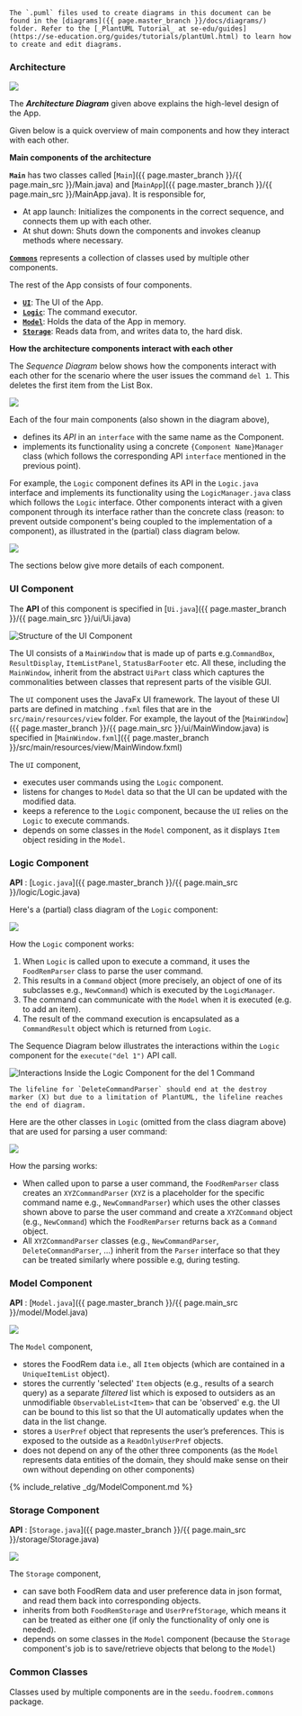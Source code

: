 <!--markdownlint-disable-file first-line-h1 -->

```tip
The `.puml` files used to create diagrams in this document can be found in the [diagrams]({{ page.master_branch }}/docs/diagrams/) folder. Refer to the [_PlantUML Tutorial_ at se-edu/guides](https://se-education.org/guides/tutorials/plantUml.html) to learn how to create and edit diagrams.
```

### Architecture

![](images/ArchitectureDiagram.png)

The **_Architecture Diagram_** given above explains the high-level design of the App.

Given below is a quick overview of main components and how they interact with each other.

**Main components of the architecture**

**`Main`** has two classes called [`Main`]({{ page.master_branch }}/{{ page.main_src }}/Main.java) and [`MainApp`]({{ page.master_branch }}/{{ page.main_src }}/MainApp.java). It is responsible for,

* At app launch: Initializes the components in the correct sequence, and connects them up with each other.
* At shut down: Shuts down the components and invokes cleanup methods where necessary.

[**`Commons`**](#common-classes) represents a collection of classes used by multiple other components.

The rest of the App consists of four components.

* [**`UI`**](#ui-component): The UI of the App.
* [**`Logic`**](#logic-component): The command executor.
* [**`Model`**](#model-component): Holds the data of the App in memory.
* [**`Storage`**](#storage-component): Reads data from, and writes data to, the hard disk.

**How the architecture components interact with each other**

The _Sequence Diagram_ below shows how the components interact with each other for the scenario where the user issues the command `del 1`. This deletes the first item from the List Box.

![](images/ArchitectureSequenceDiagram.png)

Each of the four main components (also shown in the diagram above),

* defines its _API_ in an `interface` with the same name as the Component.
* implements its functionality using a concrete `{Component Name}Manager` class (which follows the corresponding API `interface` mentioned in the previous point).

For example, the `Logic` component defines its API in the `Logic.java` interface and implements its functionality using the `LogicManager.java` class which follows the `Logic` interface. Other components interact with a given component through its interface rather than the concrete class (reason: to prevent outside component's being coupled to the implementation of a component), as illustrated in the (partial) class diagram below.

![](images/ComponentManagers.png)

The sections below give more details of each component.

### UI Component

The **API** of this component is specified in [`Ui.java`]({{ page.master_branch }}/{{ page.main_src }}/ui/Ui.java)

![Structure of the UI Component](images/UiClassDiagram.png)

The UI consists of a `MainWindow` that is made up of parts e.g.`CommandBox`, `ResultDisplay`, `ItemListPanel`, `StatusBarFooter` etc. All these, including the `MainWindow`, inherit from the abstract `UiPart` class which captures the commonalities between classes that represent parts of the visible GUI.

The `UI` component uses the JavaFx UI framework. The layout of these UI parts are defined in matching `.fxml` files that are in the `src/main/resources/view` folder. For example, the layout of the [`MainWindow`]({{ page.master_branch }}/{{ page.main_src }}/ui/MainWindow.java) is specified in [`MainWindow.fxml`]({{ page.master_branch }}/src/main/resources/view/MainWindow.fxml)

The `UI` component,

* executes user commands using the `Logic` component.
* listens for changes to `Model` data so that the UI can be updated with the modified data.
* keeps a reference to the `Logic` component, because the `UI` relies on the `Logic` to execute commands.
* depends on some classes in the `Model` component, as it displays `Item` object residing in the `Model`.

### Logic Component

**API** : [`Logic.java`]({{ page.master_branch }}/{{ page.main_src }}/logic/Logic.java)

Here's a (partial) class diagram of the `Logic` component:

![](images/LogicClassDiagram.png)

How the `Logic` component works:

1. When `Logic` is called upon to execute a command, it uses the `FoodRemParser` class to parse the user command.
1. This results in a `Command` object (more precisely, an object of one of its subclasses e.g., `NewCommand`) which is executed by the `LogicManager`.
1. The command can communicate with the `Model` when it is executed (e.g. to add an item).
1. The result of the command execution is encapsulated as a `CommandResult` object which is returned from `Logic`.

The Sequence Diagram below illustrates the interactions within the `Logic` component for the `execute("del 1")` API call.

![Interactions Inside the Logic Component for the `del 1` Command](images/DeleteSequenceDiagram.png)

```note
The lifeline for `DeleteCommandParser` should end at the destroy marker (X) but due to a limitation of PlantUML, the lifeline reaches the end of diagram.
```

Here are the other classes in `Logic` (omitted from the class diagram above) that are used for parsing a user command:

![](images/ParserClasses.png)

How the parsing works:

* When called upon to parse a user command, the `FoodRemParser` class creates an `XYZCommandParser` (`XYZ` is a placeholder for the specific command name e.g., `NewCommandParser`) which uses the other classes shown above to parse the user command and create a `XYZCommand` object (e.g., `NewCommand`) which the `FoodRemParser` returns back as a `Command` object.
* All `XYZCommandParser` classes (e.g., `NewCommandParser`, `DeleteCommandParser`, ...) inherit from the `Parser` interface so that they can be treated similarly where possible e.g, during testing.

### Model Component

**API** : [`Model.java`]({{ page.master_branch }}/{{ page.main_src }}/model/Model.java)

![](images/ModelClassDiagram.png)

The `Model` component,

* stores the FoodRem data i.e., all `Item` objects (which are contained in a `UniqueItemList` object).
* stores the currently 'selected' `Item` objects (e.g., results of a search query) as a separate _filtered_ list which is exposed to outsiders as an unmodifiable `ObservableList<Item>` that can be 'observed' e.g. the UI can be bound to this list so that the UI automatically updates when the data in the list change.
* stores a `UserPref` object that represents the user’s preferences. This is exposed to the outside as a `ReadOnlyUserPref` objects.
* does not depend on any of the other three components (as the `Model` represents data entities of the domain, they should make sense on their own without depending on other components)

{% include_relative _dg/ModelComponent.md %}

### Storage Component

**API** : [`Storage.java`]({{ page.master_branch }}/{{ page.main_src }}/storage/Storage.java)

![](images/StorageClassDiagram.png)

The `Storage` component,

* can save both FoodRem data and user preference data in json format, and read them back into corresponding objects.
* inherits from both `FoodRemStorage` and `UserPrefStorage`, which means it can be treated as either one (if only the functionality of only one is needed).
* depends on some classes in the `Model` component (because the `Storage` component's job is to save/retrieve objects that belong to the `Model`)

### Common Classes

Classes used by multiple components are in the `seedu.foodrem.commons` package.

